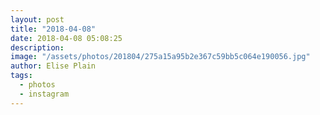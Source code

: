 ```yaml
---
layout: post
title: "2018-04-08"
date: 2018-04-08 05:08:25
description: 
image: "/assets/photos/201804/275a15a95b2e367c59bb5c064e190056.jpg"
author: Elise Plain
tags: 
  - photos
  - instagram
---
```



<p></p>
